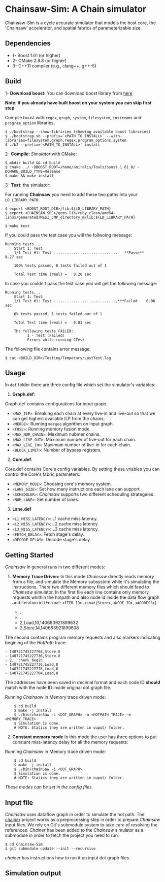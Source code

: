 # Chainsaw-Sim:   A Chain simulator
Chainsaw-Sim is a cycle accurate simulator that models the host core, the 'Chainsaw' accelerator, and spatial fabrics of parameterizable size.

## Dependencies
* 1- Boost 1.61 (or higher)
* 2- CMake 2.8.8 (or higher)
* 3- C++11 compiler (e.g., clang++, g++-5)


## Build
1- **Download boost:** You can download boost library from [here](http://www.boost.org/users/history/version_1_61_0.html)

**Note: If you already have built boost on your system you can skip first step**

Compile boost with `regex`, `graph`, `system`, `filesystem`, `iostreams` and `program_option` libraries.

    $ ./bootstrap --show-libraries (showing available boost libraries)
    $ ./bootstrap.sh --prefix=`<PATH_TO_INSTALL>` --with-libraries=filesystem,graph,regex,program_options,system
    $ ./b2 --prefix=`<PATH_TO_INSTALL>` install

2- **Compile:** _Simulator_ with CMake:

    $ mkdir build && cd build
    $ cmake ../ -DBOOST_ROOT=/home/amiralis/Tools/boost_1_61_0/ -DCMAKE_BUILD_TYPE=Release
    $ make && make install

3- **Test:** the simulator:

For running __Chainsaw__ you need to add these two paths into your `LD_LIBRARY_PATH`. 

    $ export <BOOST_ROOT_DIR>/lib:${LD_LIBRARY_PATH}
    $ export <CHAINSAW_SRC>/gems-lib/ruby_clean/amd64-linux/generated/MESI_CMP_directory_m/lib:${LD_LIBRARY_PATH}

    $ make test

If you could pass the test case you will the follwoing message:

    Running tests...
        Start 1: Test
        1/1 Test #1: Test .............................   **Passe**    9.27 sec

        100% tests passed, 0 tests failed out of 1

        Total Test time (real) =   9.28 sec

In case you couldn't pass the test case you will get the following message:

    Running tests...
        Start 1: Test
        1/1 Test #1: Test .............................***Failed    0.00 sec

        0% tests passed, 1 tests failed out of 1

        Total Test time (real) =   0.01 sec

        The following tests FAILED:
              1 - Test (Failed)
              Errors while running CTest

The following file contains error message:

    $ cat <BUILD_DIR>/Testing/Temporary/LastTest.log

## Usage
In `def` folder there are three config file which set the simulator's variables:

 1. **Graph.def**:

  Graph.def contains configurations for input graph.
  
   - `<MAX_ILP>`: Breaking each chain at every live-in and live-out so that we can get highest available ILP from the chains.
   - `<MERGE>`: Running `mergeq` algorithm on input graph.
   - `<FUSE>`: Running memory fusion mode.
   - `<MAX_NUM_CHAIN>`: Maximum nubmer chains.
   - `<MAX_LIVE_OUT>`: Maximum number of live-out for each chain.
   - `<MAX_LIVE_IN>`: Maximum number of live-in for each chain.
   - `<BLOCK_LIMIT>`: Number of bypass registers.

 2. **Core.def**:
    
 Core.def contains Core's config variables. By setting these vriables you can control the Core's fabric parameters:
 
  - `<MEMORY_MODE>`: Choosing core's memory system.
  - `<LANE_SIZE>`: Set how many instructions each lane can support.
  - `<SCHEDULER>`: _Chainsaw_ supports two different scheduling strategeies.
  - `<NUM_LANE>`: Set number of lanes.


 3. **Lane.def**

  - `<L1_MISS_LATENCY>`: L1 cache miss latency. 
  - `<L2_MISS_LATENCY>`: L2 cache miss latency. 
  - `<L3_MISS_LATENCY>`: L3 cache miss latency. 
  - `<FETCH_DELAY>`: Fetch stage's delay.
  - `<DECODE_DELAY>`: Decode stage's delay.


## Getting Started
_Chainsaw_ in general runs in two different modes:

1. **Memory Trace Driven:** In this mode _Chainsaw_ directly reads memory from a file, and simulate the Memory subsystem while it's simulating the instructions.
 There two different memory files which should feed to _Chainsaw_ simulator.
 In the first file each line contains only memory requests whithin the hotpath and also node id inside the data flow graph and iteration id (Format: `<ITER_ID>,<Load|Store>,<NODE_ID>,<ADDRESS>`).

    - .
    - .
    - 2,Load,10,140683921899632
    - 2,Store,14,140683921899608
 
 The second contains program memory requests and also markers indicating begining of the _HotPath_ trace:
    
    - 140721745227768,Store,8
    - 140721745227736,Store,8
    - 2,__chunk_begin_
    - 140721745227736,Load,8
    - 140721745227776,Load,8
    - 140721745227784,Load,8

 The addresses have been saved in decimal format and each node ID **should** match with the node ID inside original dot graph file.

 Running _Chainsaw_ in Memory trace driven mode:

        $ cd build
        $ make -j install
        $ ./bin/chainSaw -i <DOT_GRAPH> -a <HOTPATH_TRACE> -m <MEMORY_TRACE>
        $ Simulation is done.
        # NOTE: Statics they are written in ouput/ folder.

2. **Constant memory mode** In this mode the user has three options to put constant miss-latency delay for all the memory requests:
 
 Running _Chainsaw_ in Memory trace driven mode:

        $ cd build
        $ make -j install
        $ ./bin/chainSaw -i <DOT_GRAPH> 
        $ Simulation is done.
        # NOTE: Statics they are written in ouput/ folder.

_These modes can be set in the config files._

## Input file
_Chainsaw_ uses dataflow graph in order to simulate the hot path. The [chainer](git@github.com:amsharifian/chainer.git) project works as a preprocessing step in order to prepare _Chainsaw_ input files. We rely on Git's submodule system to take care of resolving the references. _Chainer_ has been added to the _Chainsaw_ simulator as a submodule in order to fetch the project you need to run:

    $ cd Chainsaw-Sim
    $ git submodule update --init --recursive

_chainer_ has instructions how to run it on input dot graph files.

## Simulation output
